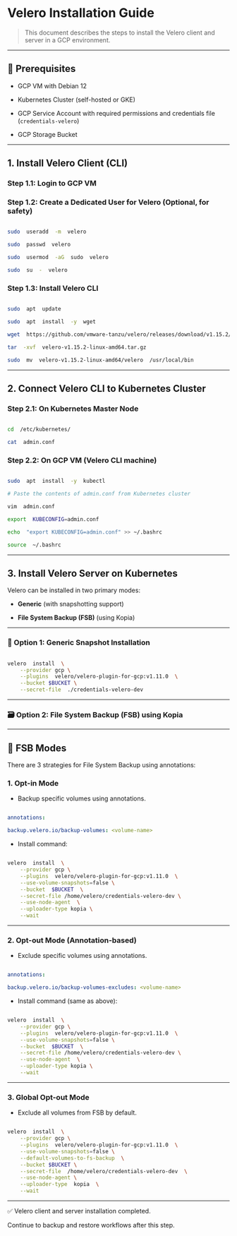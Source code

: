 # Velero Installation Guide

> This document describes the steps to install the Velero client and server in a GCP environment.
---
## 🧰 Prerequisites

- GCP VM with Debian 12

- Kubernetes Cluster (self-hosted or GKE)

- GCP Service Account with required permissions and credentials file (`credentials-velero`)

- GCP Storage Bucket

---

## 1. Install Velero Client (CLI)

### Step 1.1: Login to GCP VM
### Step 1.2: Create a Dedicated User for Velero (Optional, for safety)

```bash

sudo  useradd  -m  velero

sudo  passwd  velero

sudo  usermod  -aG  sudo  velero

sudo  su  -  velero

```
### Step 1.3: Install Velero CLI

```bash

sudo  apt  update

sudo  apt  install  -y  wget

wget  https://github.com/vmware-tanzu/velero/releases/download/v1.15.2/velero-v1.15.2-linux-amd64.tar.gz

tar  -xvf  velero-v1.15.2-linux-amd64.tar.gz

sudo  mv  velero-v1.15.2-linux-amd64/velero  /usr/local/bin

```

---

## 2. Connect Velero CLI to Kubernetes Cluster

### Step 2.1: On Kubernetes Master Node

```bash

cd  /etc/kubernetes/

cat  admin.conf

```
### Step 2.2: On GCP VM (Velero CLI machine)

```bash

sudo  apt  install  -y  kubectl

# Paste the contents of admin.conf from Kubernetes cluster

vim  admin.conf

export  KUBECONFIG=admin.conf

echo  "export KUBECONFIG=admin.conf" >> ~/.bashrc

source  ~/.bashrc

```
---
## 3. Install Velero Server on Kubernetes

Velero can be installed in two primary modes:

-  **Generic** (with snapshotting support)

-  **File System Backup (FSB)** (using Kopia)

---
### 🧭 Option 1: Generic Snapshot Installation
```bash

velero  install  \
	--provider gcp \
	--plugins  velero/velero-plugin-for-gcp:v1.11.0  \
	--bucket $BUCKET \
	--secret-file  ./credentials-velero-dev

```
---

### 🗃️ Option 2: File System Backup (FSB) using Kopia
---
## 🎯 FSB Modes
There are 3 strategies for File System Backup using annotations:

### 1. Opt-in Mode

- Backup specific volumes using annotations.

```yaml

annotations:

backup.velero.io/backup-volumes: <volume-name>

```

- Install command:

```bash

velero  install  \
	--provider gcp \
	--plugins  velero/velero-plugin-for-gcp:v1.11.0  \
	--use-volume-snapshots=false \
	--bucket  $BUCKET  \
	--secret-file /home/velero/credentials-velero-dev \
	--use-node-agent  \
	--uploader-type kopia \
	--wait

```

---

### 2. Opt-out Mode (Annotation-based)

- Exclude specific volumes using annotations.

```yaml

annotations:

backup.velero.io/backup-volumes-excludes: <volume-name>

```

- Install command (same as above):

```bash

velero  install  \
	--provider gcp \
	--plugins  velero/velero-plugin-for-gcp:v1.11.0  \
	--use-volume-snapshots=false \
	--bucket  $BUCKET  \
	--secret-file /home/velero/credentials-velero-dev \
	--use-node-agent  \
	--uploader-type kopia \
	--wait

```
---

### 3. Global Opt-out Mode

- Exclude all volumes from FSB by default.

```bash

velero  install  \
	--provider gcp \
	--plugins  velero/velero-plugin-for-gcp:v1.11.0  \
	--use-volume-snapshots=false \
	--default-volumes-to-fs-backup  \
	--bucket $BUCKET \
	--secret-file  /home/velero/credentials-velero-dev  \
	--use-node-agent \
	--uploader-type  kopia  \
	--wait

```
---

✅ Velero client and server installation completed.

Continue to backup and restore workflows after this step.